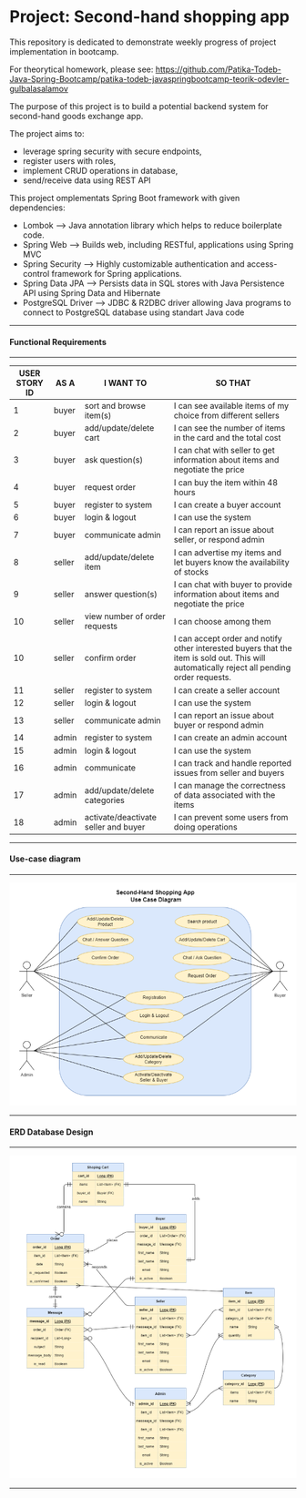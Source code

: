 # Project: Second-hand shopping app

This repository is dedicated to demonstrate weekly progress of project implementation in bootcamp.

For theorytical homework, please see: 
https://github.com/Patika-Todeb-Java-Spring-Bootcamp/patika-todeb-javaspringbootcamp-teorik-odevler-gulbalasalamov

The purpose of this project is to build a potential backend system for second-hand goods exchange app.

The project aims to:

- leverage spring security with secure endpoints,
- register users with roles,
- implement CRUD operations in database,
- send/receive data using REST API

This project omplementats Spring Boot framework with given dependencies:

- Lombok --> Java annotation library which helps to reduce boilerplate code.
- Spring Web --> Builds web, including RESTful, applications using Spring MVC
- Spring Security --> Highly customizable authentication and access-control framework for Spring applications.
- Spring Data JPA --> Persists data in SQL stores with Java Persistence API using Spring Data and Hibernate
- PostgreSQL Driver --> JDBC & R2DBC driver allowing Java programs to connect to PostgreSQL database using standart Java code

---

#### Functional Requirements

---

| **USER STORY ID** | **AS A** | **I WANT TO**                        | **SO THAT**                                                                                                                                 |
|-------------------|----------|--------------------------------------|---------------------------------------------------------------------------------------------------------------------------------------------|
| 1                 | buyer    | sort and browse item(s)              | I can see available items of my choice from different sellers                                                                               |
| 2                 | buyer    | add/update/delete cart               | I can see the number of items in the card and the total cost                                                                                | 
| 3                 | buyer    | ask question(s)                      | I can chat with seller to get information about items and negotiate the price                                                               | 
| 4                 | buyer    | request order                        | I can buy the item within 48 hours                                                                                                          | 
| 5                 | buyer    | register to system                   | I can create a buyer account                                                                                                                | 
| 6                 | buyer    | login & logout                       | I can use the system                                                                                                                        | 
| 7                 | buyer    | communicate admin                    | I can report an issue about seller, or respond admin                                                                                        | 
| 8                 | seller   | add/update/delete item               | I can advertise my items and let buyers know the availability of stocks                                                                     |  
| 9                 | seller   | answer question(s)                   | I can chat with buyer to provide information about items and negotiate the price                                                            |     
| 10                | seller   | view number of order requests        | I can choose among them                                                                                                                     |
| 10                | seller   | confirm order                        | I can accept order and notify other interested buyers that the item is sold out. This will automatically reject all pending order requests. |
| 11                | seller   | register to system                   | I can create a seller account                                                                                                               |
| 12                | seller   | login & logout                       | I can use the system                                                                                                                        |
| 13                | seller   | communicate admin                    | I can report an issue about buyer or respond admin                                                                                          |
| 14                | admin    | register to system                   | I can create an admin account                                                                                                               |
| 15                | admin    | login & logout                       | I can use the system                                                                                                                        |
| 16                | admin    | communicate                          | I can track and handle reported issues from seller and buyers                                                                               | 
| 17                | admin    | add/update/delete categories         | I can manage the correctness of data associated with the items                                                                              |  
| 18                | admin    | activate/deactivate seller and buyer | I can prevent some users from doing operations                                                                                              | 


---

#### Use-case diagram

---

![](https://github.com/Patika-Todeb-Java-Spring-Bootcamp/patika-todeb-javaspringbootcamp-proje-odevleri-gulbalasalamov/blob/master/docs/use-case-diagram-draft.png)

---

#### ERD Database Design

---

![](https://github.com/Patika-Todeb-Java-Spring-Bootcamp/patika-todeb-javaspringbootcamp-proje-odevleri-gulbalasalamov/blob/master/docs/entity-relationship-diagram-draft.png)

---
